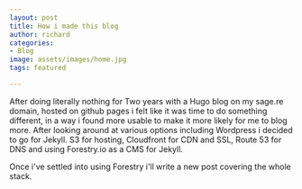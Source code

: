 ```yaml
---
layout: post
title: How i made this blog
author: richard
categories:
- Blog
image: assets/images/home.jpg
tags: featured

---
```

After doing literally nothing for Two years with a Hugo blog on my sage.re domain, hosted on github pages i felt like it was time to do something different, in a way i found more usable to make it more likely for me to blog more. After looking around at various options including Wordpress i decided to go for Jekyll. S3 for hosting, Cloudfront for CDN and SSL, Route 53 for DNS and using Forestry.io as a CMS for Jekyll.

Once i've settled into using Forestry i'll write a new post covering the whole stack.
